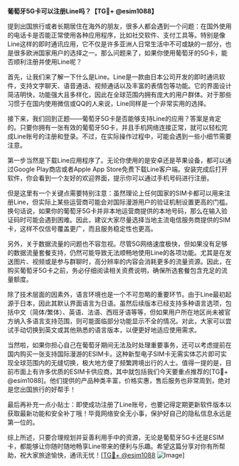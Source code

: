**葡萄牙5G卡可以注册Line吗？【TG💪+ @esim1088】**

提到出国旅行或者长期居住在海外的朋友，很多人都会遇到一个问题：在国外使用的电话卡是否能正常使用各种应用程序，比如社交软件、支付工具等。特别是像Line这样的即时通讯应用，它不仅是许多亚洲人日常生活中不可或缺的一部分，也是很多欧洲国家用户的选择之一。那么问题来了，如果你使用葡萄牙的5G卡，能否顺利注册并使用Line呢？

首先，让我们来了解一下什么是Line。Line是一款由日本公司开发的即时通讯软件，支持文字聊天、语音通话、视频通话以及丰富的表情包等功能。它的界面设计简洁明快，功能强大且多样化，因此在全球范围内拥有庞大的用户群体。对于那些习惯于在国内使用微信或QQ的人来说，Line同样是一个非常实用的选择。

接下来，我们回到正题——葡萄牙5G卡是否能够支持Line的应用？答案是肯定的。只要你拥有一张有效的葡萄牙5G卡，并且手机网络连接正常，就可以轻松完成Line账号的注册和登录。不过，在实际操作过程中，可能会遇到一些小细节需要注意。

第一步当然是下载Line应用程序了。无论你使用的是安卓还是苹果设备，都可以通过Google Play商店或者Apple App Store免费下载Line客户端。安装完成后打开软件，你会看到一个友好的欢迎界面，提示你可以通过手机号码进行注册。

但是这里有一个关键点需要特别注意：虽然理论上任何国家的SIM卡都可以用来注册Line，但实际上某些运营商可能会对国际漫游用户的验证机制设置更高的门槛。换句话说，如果你的葡萄牙5G卡并非本地运营商提供的本地号码，那么在输入验证码时可能会遇到困难。因此，建议大家尽量选择当地主流电信服务商提供的SIM卡，这样不仅信号覆盖更广，而且服务稳定性也更高。

另外，关于数据流量的问题也不容忽视。尽管5G网络速度极快，但如果没有足够的数据流量套餐支持，仍然可能导致无法顺畅地使用Line的各项功能。尤其是在发送图片、视频或是参与群聊时，高分辨率的内容会消耗更多的流量资源。因此，在购买葡萄牙5G卡之前，务必仔细阅读相关资费说明，确保所选套餐包含充足的流量额度。

除了技术层面的因素外，语言环境也是一个不可忽略的重要环节。由于Line最初起源于日本，因此其默认界面语言为日语。虽然后续版本已经支持多种语言选项，包括中文（简体/繁体）、英语、法语、西班牙语等等，但如果用户所在地区尚未被官方纳入多语言支持范围，则可能面临部分功能显示不全的情况。对此，大家可以尝试手动切换到英文或其他熟悉的语言版本，以便更好地适应使用需求。

当然啦，如果你担心自己在葡萄牙期间无法及时处理重要事务，还可以考虑提前在国内购买一张支持国际漫游的ESIM卡。这种新型电子SIM卡无需实体芯片即可实现全球范围内的无缝切换，极大地方便了频繁跨境出行的人士。值得一提的是，目前市面上有许多优质的ESIM卡供应商，其中就包括我们今天要重点推荐的[TG💪+ @esim1088]。他们提供的产品种类丰富，价格实惠，售后服务也非常周到，绝对是您出国旅行的好帮手！

最后再补充一点小贴士：即使成功注册了Line账号，也要记得定期更新软件版本以获取最新功能和安全补丁哦！毕竟网络安全无小事，保护好自己的隐私信息永远是第一位的。

综上所述，只要合理规划并妥善利用手中的资源，无论是葡萄牙5G卡还是ESIM卡，都能够让你随时随地畅享Line带来的便利与乐趣。希望这篇分享对你有所帮助，祝大家旅途愉快，通讯无忧！[[TG💪+ @esim1088](https://t.me/s/esim1088) ![Image](https://i.postimg.cc/4NQfJmqS/Snipaste-2025-05-13-00-14-12.png)]